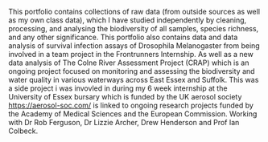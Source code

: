 This portfolio contains collections of raw data (from outside sources as well as my own class data), which I have studied independently by cleaning, processing, and analysing the biodiversity of all samples, species richness, and any other significance. This portfolio also contains data and data analysis of survival infection assays of Drosophila Melanogaster from being involved in a team project in the Frontrunners Internship. 
As well as a new data analysis of The Colne River Assessment Project (CRAP) which is an ongoing project focused on monitoring and assessing the biodiversity and water quality in various waterways across East Essex and Suffolk. This was a side project i was invovled in during my 6 week internship at the University of Essex bursary which is funded by the UK aerosol society https://aerosol-soc.com/ is linked to ongoing research projects funded by the Academy of Medical Sciences and the European Commission. Working with Dr Rob Ferguson, Dr Lizzie Archer, Drew Henderson
and Prof Ian Colbeck.
